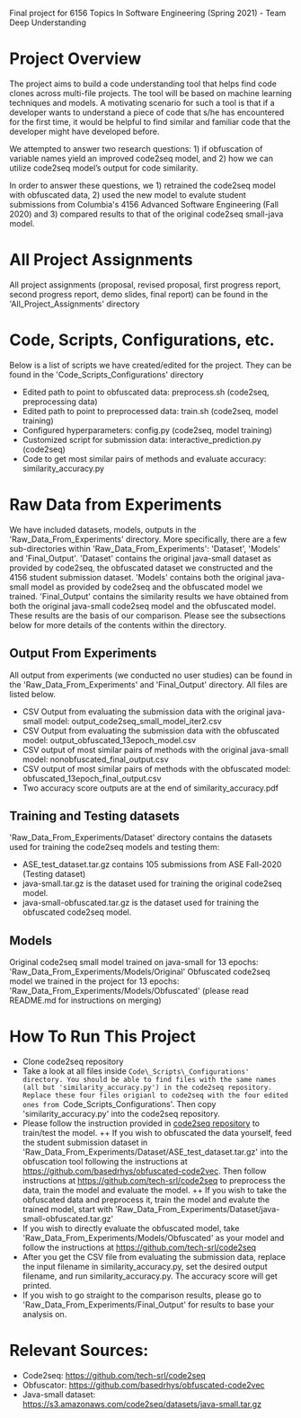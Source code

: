 Final project for 6156 Topics In Software Engineering (Spring 2021) - Team Deep Understanding

# Project Overview
The project aims to build a code understanding tool that helps find code clones across multi-file projects. The tool will be based on machine learning techniques and models. A motivating scenario for such a tool is that if a developer wants to understand a piece of code that s/he has encountered for the first time,  it would be helpful to find similar and familiar code that the developer might have developed before. 

We attempted to answer two research questions: 1) if obfuscation of variable names yield an improved code2seq model, and 2) how we can utilize code2seq model’s output for code similarity.

In order to answer these questions, we 1) retrained the code2seq model with obfuscated data, 2) used the new model to evalute student submissions from Columbia's 4156 Advanced Software Engineering (Fall 2020) and 3) compared results to that of the original code2seq small-java model.

# All Project Assignments
All project assignments (proposal, revised proposal, first progress report, second progress report, demo slides, final report) can be found in the 'All_Project_Assignments' directory

# Code, Scripts, Configurations, etc.
Below is a list of scripts we have created/edited for the project. They can be found in the 'Code_Scripts_Configurations' directory
+ Edited path to point to obfuscated data: preprocess.sh (code2seq, preprocessing data)
+ Edited path to point to preprocessed data: train.sh (code2seq, model training)
+ Configured hyperparameters: config.py (code2seq, model training)
+ Customized script for submission data: interactive_prediction.py (code2seq)
+ Code to get most similar pairs of methods and evaluate accuracy: similarity_accuracy.py

# Raw Data from Experiments
We have included datasets, models, outputs in the 'Raw_Data_From_Experiments' directory. More specifically, there are a few sub-directories within 'Raw_Data_From_Experiments': 'Dataset', 'Models' and 'Final_Output'. 'Dataset' contains the original java-small dataset as provided by code2seq, the obfuscated dataset we constructed and the 4156 student submission dataset. 'Models' contains both the original java-small model as provided by code2seq and the obfuscated model we trained. 'Final_Output' contains the similarity results we have obtained from both the original java-small code2seq model and the obfuscated model. These results are the basis of our comparison. Please see the subsections below for more details of the contents within the directory.

## Output From Experiments
All output from experiments (we conducted no user studies) can be found in the 'Raw\_Data\_From\_Experiments' and 'Final\_Output' directory. All files are listed below.
+ CSV Output from evaluating the submission data with the original java-small model: output_code2seq_small_model_iter2.csv
+ CSV Output from evaluating the submission data with the obfuscated model: output_obfuscated_13epoch_model.csv
+ CSV output of most similar pairs of methods with the original java-small model: nonobfuscated\_final\_output.csv
+ CSV output of most similar pairs of methods with the obfuscated model: obfuscated\_13epoch\_final_output.csv
+ Two accuracy score outputs are at the end of similarity_accuracy.pdf

## Training and Testing datasets
'Raw_Data_From_Experiments/Dataset' directory contains the datasets used for training the code2seq models and testing them:
+ ASE_test_dataset.tar.gz contains 105 submissions from ASE Fall-2020 (Testing dataset)
+ java-small.tar.gz is the dataset used for training the original code2seq model.
+ java-small-obfuscated.tar.gz is the dataset used for training the obfuscated code2seq model.

## Models
Original code2seq small model trained on java-small for 13 epochs: 'Raw_Data_From_Experiments/Models/Original'
Obfuscated code2seq model we trained in the project for 13 epochs: 'Raw_Data_From_Experiments/Models/Obfuscated' (please read README.md for instructions on merging)

# How To Run This Project
+ Clone code2seq repository
+ Take a look at all files inside `Code\_Scripts\_Configurations' directory. You should be able to find files with the same names (all but 'similarity_accuracy.py') in the code2seq repository. Replace these four files origianl to code2seq with the four edited ones from `Code\_Scripts\_Configurations'. Then copy 'similarity_accuracy.py' into the code2seq repository.
+ Please follow the instruction provided in [code2seq repository](https://github.com/tech-srl/code2seq) to train/test the model.
++ If you wish to obfuscated the data yourself, feed the student submission dataset in 'Raw_Data_From_Experiments/Dataset/ASE_test_dataset.tar.gz' into the obfuscation tool following the instructions at https://github.com/basedrhys/obfuscated-code2vec. Then follow instructions at https://github.com/tech-srl/code2seq to preprocess the data, train the model and evaluate the model.
++ If you wish to take the obfuscated data and preprocess it, train the model and evalute the trained model, start with 'Raw_Data_From_Experiments/Dataset/java-small-obfuscated.tar.gz'
+ If you wish to directly evaluate the obfuscated model, take 'Raw_Data_From_Experiments/Models/Obfuscated' as your model and follow the instructions at https://github.com/tech-srl/code2seq
+ After you get the CSV file from evaluating the submission data, replace the input filename in similarity\_accuracy.py, set the desired output filename, and run similarity_accuracy.py. The accuracy score will get printed.
+ If you wish to go straight to the comparison results, please go to 'Raw\_Data\_From\_Experiments/Final\_Output' for results to base your analysis on.

# Relevant Sources:
- Code2seq: https://github.com/tech-srl/code2seq
- Obfuscator: https://github.com/basedrhys/obfuscated-code2vec
- Java-small dataset: https://s3.amazonaws.com/code2seq/datasets/java-small.tar.gz



